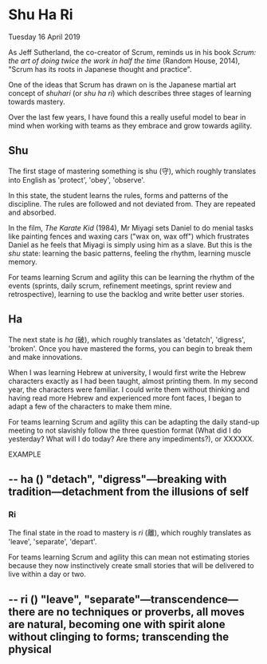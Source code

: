 # Shu Ha Ri

Tuesday 16 April 2019

As Jeff Sutherland, the co-creator of Scrum, reminds us in his book _Scrum: the art of doing twice the work in half the time_ (Random House, 2014), "Scrum has its roots in Japanese thought and practice".

One of the ideas that Scrum has drawn on is the Japanese martial art concept of _shuhari_ (or _shu ha ri_) which describes three stages of learning towards mastery.

Over the last few years, I have found this a really useful model to bear in mind when working with teams as they embrace and grow towards agility.


## Shu

The first stage of mastering something is shu (守), which roughly translates into English as 'protect', 'obey', 'observe'.

In this state, the student learns the rules, forms and patterns of the discipline. The rules are followed and not deviated from. They are repeated and absorbed.

In the film, _The Karate Kid_ (1984), Mr Miyagi sets Daniel to do menial tasks like painting fences and waxing cars ("wax on, wax off") which frustrates Daniel as he feels that Miyagi is simply using him as a slave. But this is the _shu_ state: learning the basic patterns, feeling the rhythm, learning muscle memory.

For teams learning Scrum and agility this can be learning the rhythm of the events (sprints, daily scrum, refinement meetings, sprint review and retrospective), learning to use the backlog and write better user stories.


## Ha

The next state is _ha_ (破), which roughly translates as 'detatch', 'digress', 'broken'. Once you have mastered the forms, you can begin to break them and make innovations.

When I was learning Hebrew at university, I would first write the Hebrew characters exactly as I had been taught, almost printing them. In my second year, the characters were familiar. I could write them without thinking and having read more Hebrew and experienced more font faces, I began to adapt a few of the characters to make them mine.

For teams learning Scrum and agility this can be adapting the daily stand-up meeting to not slavishly follow the three question format (What did I do yesterday? What will I do today? Are there any impediments?), or XXXXXX.

EXAMPLE

--
ha () "detach", "digress"—breaking with tradition—detachment from the illusions of self
--


### Ri

The final state in the road to mastery is _ri_ (離), which roughly translates as 'leave', 'separate', 'depart'.

For teams learning Scrum and agility this can mean not estimating stories because they now instinctively create small stories that will be delivered to live within a day or two.


--
ri () "leave", "separate"—transcendence—there are no techniques or proverbs, all moves are natural, becoming one with spirit alone without clinging to forms; transcending the physical
--